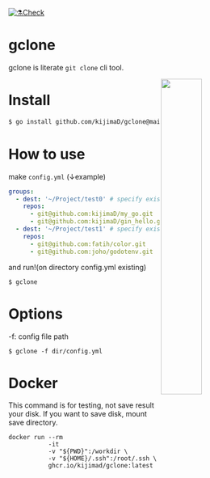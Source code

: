 [![⚗️Check](https://github.com/kijimaD/gclone/actions/workflows/check.yml/badge.svg)](https://github.com/kijimaD/gclone/actions/workflows/check.yml)

# gclone

gclone is literate `git clone` cli tool.

<img src="https://user-images.githubusercontent.com/11595790/192002784-3a72243d-2343-42d2-a8e5-581977faa382.jpg" width="40%" align=right>

# Install

```sh
$ go install github.com/kijimaD/gclone@main
```

# How to use

make `config.yml`
(↓example)
```yaml
groups:
  - dest: '~/Project/test0' # specify exist directory
    repos:
      - git@github.com:kijimaD/my_go.git
      - git@github.com:kijimaD/gin_hello.git
  - dest: '~/Project/test1' # specify exist directory
    repos:
      - git@github.com:fatih/color.git
      - git@github.com:joho/godotenv.git
```

and run!(on directory config.yml existing)
```shell
$ gclone
```

# Options

-f: config file path
```shell
$ gclone -f dir/config.yml
```

# Docker

This command is for testing, not save result your disk. If you want to save disk, mount save directory.
```shell
docker run --rm
           -it
           -v "${PWD}":/workdir \
           -v "${HOME}/.ssh":/root/.ssh \
           ghcr.io/kijimad/gclone:latest
```
